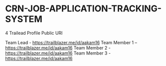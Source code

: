 # CRN-JOB-APPLICATION-TRACKING-SYSTEM

4	Trailead Profile Public URl
 

Team Lead - https://trailblazer.me/id/aakam16
Team  Member 1 –https://trailblazer.me/id/aakam16
Team  Member 2 -https://trailblazer.me/id/aakam16
Team  Member 3 -https://trailblazer.me/id/aakam16
